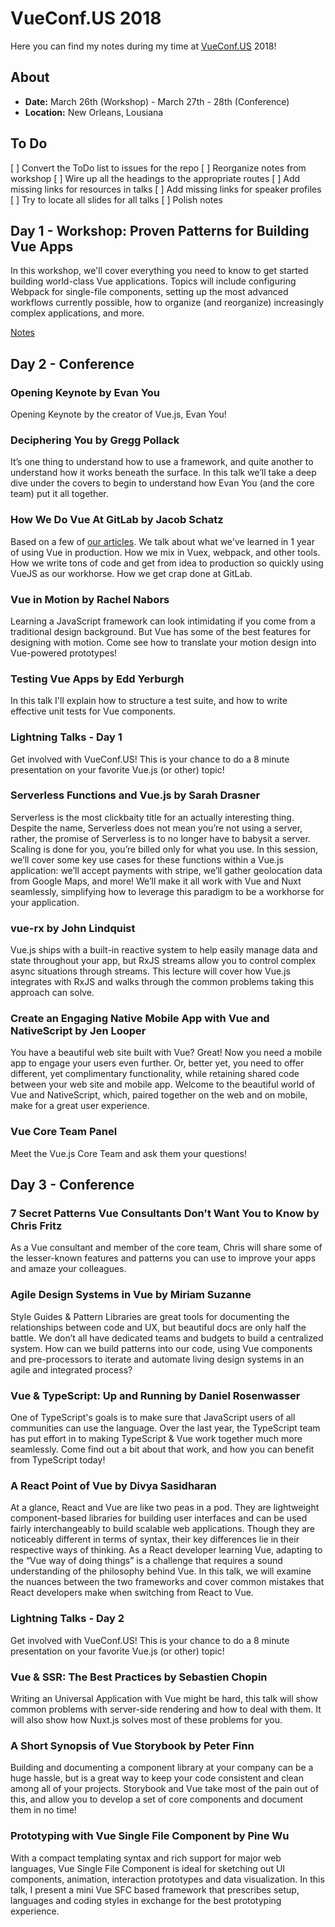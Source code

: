 # VueConf.US 2018

Here you can find my notes during my time at [VueConf.US](https://vueconf.us/) 2018!

## About

*   **Date:** March 26th (Workshop) - March 27th - 28th (Conference)
*   **Location:** New Orleans, Lousiana

## To Do

[ ] Convert the ToDo list to issues for the repo
[ ] Reorganize notes from workshop
[ ] Wire up all the headings to the appropriate routes
[ ] Add missing links for resources in talks
[ ] Add missing links for speaker profiles
[ ] Try to locate all slides for all talks
[ ] Polish notes

## Day 1 - Workshop: Proven Patterns for Building Vue Apps

In this workshop, we'll cover everything you need to know to get started building world-class Vue applications. Topics will include configuring Webpack for single-file components, setting up the most advanced workflows currently possible, how to organize (and reorganize) increasingly complex applications, and more.

[Notes](/workshop-proven-patterns/notes.md)

## Day 2 - Conference

### Opening Keynote by Evan You

Opening Keynote by the creator of Vue.js, Evan You!

### Deciphering You by Gregg Pollack

It’s one thing to understand how to use a framework, and quite another to understand how it works beneath the surface. In this talk we’ll take a deep dive under the covers to begin to understand how Evan You (and the core team) put it all together.

### How We Do Vue At GitLab by Jacob Schatz

Based on a few of [our articles](https://about.gitlab.com/2017/11/09/gitlab-vue-one-year-later/). We talk about what we've learned in 1 year of using Vue in production. How we mix in Vuex, webpack, and other tools. How we write tons of code and get from idea to production so quickly using VueJS as our workhorse. How we get crap done at GitLab.

### Vue in Motion by Rachel Nabors

Learning a JavaScript framework can look intimidating if you come from a traditional design background. But Vue has some of the best features for designing with motion. Come see how to translate your motion design into Vue-powered prototypes!

### Testing Vue Apps by Edd Yerburgh

In this talk I'll explain how to structure a test suite, and how to write effective unit tests for Vue components.

### Lightning Talks - Day 1

Get involved with VueConf.US! This is your chance to do a 8 minute presentation on your favorite Vue.js (or other) topic!

### Serverless Functions and Vue.js by Sarah Drasner

Serverless is the most clickbaity title for an actually interesting thing. Despite the name, Serverless does not mean you’re not using a server, rather, the promise of Serverless is to no longer have to babysit a server. Scaling is done for you, you’re billed only for what you use. In this session, we’ll cover some key use cases for these functions within a Vue.js application: we’ll accept payments with stripe, we’ll gather geolocation data from Google Maps, and more! We’ll make it all work with Vue and Nuxt seamlessly, simplifying how to leverage this paradigm to be a workhorse for your application.

### vue-rx by John Lindquist

Vue.js ships with a built-in reactive system to help easily manage data and state throughout your app, but RxJS streams allow you to control complex async situations through streams. This lecture will cover how Vue.js integrates with RxJS and walks through the common problems taking this approach can solve.

### Create an Engaging Native Mobile App with Vue and NativeScript by Jen Looper

You have a beautiful web site built with Vue? Great! Now you need a mobile app to engage your users even further. Or, better yet, you need to offer different, yet complimentary functionality, while retaining shared code between your web site and mobile app. Welcome to the beautiful world of Vue and NativeScript, which, paired together on the web and on mobile, make for a great user experience.

### Vue Core Team Panel

Meet the Vue.js Core Team and ask them your questions!

## Day 3 - Conference

### 7 Secret Patterns Vue Consultants Don't Want You to Know by Chris Fritz

As a Vue consultant and member of the core team, Chris will share some of the lesser-known features and patterns you can use to improve your apps and amaze your colleagues.

### Agile Design Systems in Vue by Miriam Suzanne

Style Guides & Pattern Libraries are great tools for documenting the relationships between code and UX, but beautiful docs are only half the battle. We don’t all have dedicated teams and budgets to build a centralized system. How can we build patterns into our code, using Vue components and pre-processors to iterate and automate living design systems in an agile and integrated process?

### Vue & TypeScript: Up and Running by Daniel Rosenwasser

One of TypeScript's goals is to make sure that JavaScript users of all communities can use the language. Over the last year, the TypeScript team has put effort in to making TypeScript & Vue work together much more seamlessly. Come find out a bit about that work, and how you can benefit from TypeScript today!

### A React Point of Vue by Divya Sasidharan

At a glance, React and Vue are like two peas in a pod. They are lightweight component-based libraries for building user interfaces and can be used fairly interchangeably to build scalable web applications. Though they are noticeably different in terms of syntax, their key differences lie in their respective ways of thinking. As a React developer learning Vue, adapting to the “Vue way of doing things” is a challenge that requires a sound understanding of the philosophy behind Vue. In this talk, we will examine the nuances between the two frameworks and cover common mistakes that React developers make when switching from React to Vue.

### Lightning Talks - Day 2

Get involved with VueConf.US! This is your chance to do a 8 minute presentation on your favorite Vue.js (or other) topic!

### Vue & SSR: The Best Practices by Sebastien Chopin

Writing an Universal Application with Vue might be hard, this talk will show common problems with server-side rendering and how to deal with them. It will also show how Nuxt.js solves most of these problems for you.

### A Short Synopsis of Vue Storybook by Peter Finn

Building and documenting a component library at your company can be a huge hassle, but is a great way to keep your code consistent and clean among all of your projects. Storybook and Vue take most of the pain out of this, and allow you to develop a set of core components and document them in no time!

### Prototyping with Vue Single File Component by Pine Wu

With a compact templating syntax and rich support for major web languages, Vue Single File Component is ideal for sketching out UI components, animation, interaction prototypes and data visualization. In this talk, I present a mini Vue SFC based framework that prescribes setup, languages and coding styles in exchange for the best prototyping experience.
